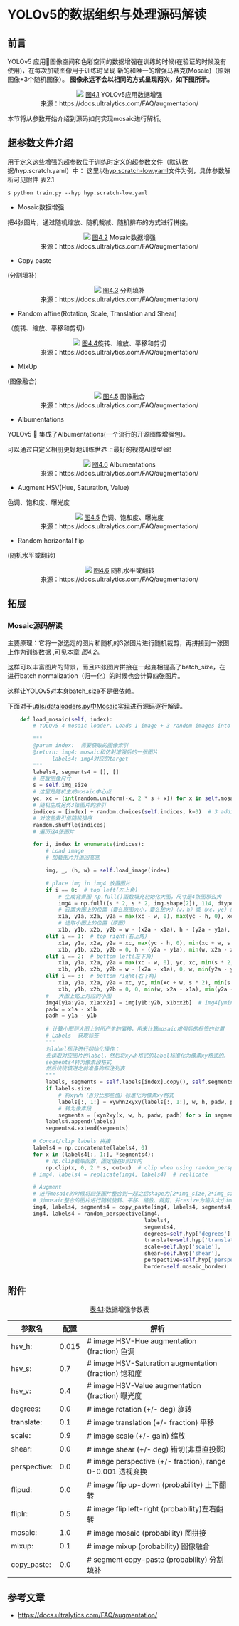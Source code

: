 # YOLOv5的数据组织与处理源码解读
## 前言
YOLOv5 应用🚀图像空间和色彩空间的数据增强在训练的时候(在验证的时候没有使用)，在每次加载图像用于训练时呈现 新的和唯一的增强马赛克(Mosaic)（原始图像+3个随机图像）。
**图像永远不会以相同的方式呈现两次，如下图所示。**

<p align="center">
  <img src="https://user-images.githubusercontent.com/26833433/120995721-f3cfed00-c785-11eb-8ee2-b6ef2fa205e8.jpg" >
  <caption> <u>图4.1</u> YOLOv5应用数据增强 <br> 来源：https://docs.ultralytics.com/FAQ/augmentation/ </caption>
</p>


本节将从参数开始介绍到源码如何实现mosaic进行解析。


## 超参数文件介绍
用于定义这些增强的超参数位于训练时定义的超参数文件（默认数据/hyp.scratch.yaml）中：
 这里以[hyp.scratch-low.yaml](https://github.com/Oneflow-Inc/one-yolov5/blob/ef218b95d4f6780b3a1d092f7fdc64fd447c9674/data/hyps/hyp.scratch-low.yaml#L22-L34)文件为例，具体参数解析可见附件 表2.1

```
$ python train.py --hyp hyp.scratch-low.yaml
```


- Mosaic数据增强

把4张图片，通过随机缩放、随机裁减、随机排布的方式进行拼接。



<p align="center">
  <img src="https://user-images.githubusercontent.com/31005897/159109235-c7aad8f2-1d4f-41f9-8d5f-b2fde6f2885e.png#pic_center" >
  <caption> <u>图4.2</u> Mosaic数据增强 <br> 来源：https://docs.ultralytics.com/FAQ/augmentation/ </caption>
</p>


- Copy paste

(分割填补)


<p align="center">
  <img src="https://user-images.githubusercontent.com/31005897/159116277-91b45033-6bec-4f82-afc4-41138866628e.png#pic_center" >
  <caption> <u>图4.3</u> 分割填补 <br> 来源：https://docs.ultralytics.com/FAQ/augmentation/ </caption>
</p>

- Random affine(Rotation, Scale, Translation and Shear)

（旋转、缩放、平移和剪切）


<p align="center">
  <img src="https://user-images.githubusercontent.com/31005897/159109326-45cd5acb-14fa-43e7-9235-0f21b0021c7d.png#pic_center" >
  <caption> <u>图4.4</u>旋转、缩放、平移和剪切  <br> 来源：https://docs.ultralytics.com/FAQ/augmentation/ </caption>
</p>


- MixUp 

(图像融合)

<p align="center">
  <img src="https://user-images.githubusercontent.com/31005897/159109361-3b24333b-f481-478b-ae00-df7838f0b5cd.png#pic_center" >
  <caption> <u>图4.5</u> 图像融合 <br> 来源：https://docs.ultralytics.com/FAQ/augmentation/ </caption>
</p>


- Albumentations 

YOLOv5 🚀 集成了Albumentations(一个流行的开源图像增强包)。

可以通过自定义相册更好地训练世界上最好的视觉AI模型😃!

<p align="center">
  <img src="https://user-images.githubusercontent.com/26833433/124400879-ff331b80-dd25-11eb-9b67-fe85ac4ca104.jpg" >
  <caption> <u>图4.6</u> Albumentations <br> 来源：https://docs.ultralytics.com/FAQ/augmentation/ </caption>
</p>

- Augment HSV(Hue, Saturation, Value) 
  
色调、饱和度、曝光度


<p align="center">
  <img src="https://user-images.githubusercontent.com/31005897/159109407-83d100ba-1aba-4f4b-aa03-4f048f815981.png#pic_center" >
  <caption> <u>图4.5</u> 色调、饱和度、曝光度
 <br> 来源：https://docs.ultralytics.com/FAQ/augmentation/ </caption>
</p>


- Random horizontal flip

(随机水平或翻转)



<p align="center">
  <img src="https://user-images.githubusercontent.com/31005897/159109429-0d44619a-a76a-49eb-bfc0-6709860c043e.png#pic_center" >
  <caption> <u>图4.6</u> 随机水平或翻转 <br> 来源：https://docs.ultralytics.com/FAQ/augmentation/ </caption>
</p>

## 拓展
### Mosaic源码解读
主要原理：它将一张选定的图片和随机的3张图片进行随机裁剪，再拼接到一张图上作为训练数据 ,可见本章 *图4.2*。

这样可以丰富图片的背景，而且四张图片拼接在一起变相提高了batch_size，在进行batch normalization（归一化）的时候也会计算四张图片。

这样让YOLOv5对本身batch_size不是很依赖。

下面对于[utils/dataloaders.py中Mosaic实现](https://github.com/Oneflow-Inc/one-yolov5/blob/ef218b95d4f6780b3a1d092f7fdc64fd447c9674/utils/dataloaders.py#L764-L832)进行源码逐行解读。

```python
    def load_mosaic(self, index):
        # YOLOv5 4-mosaic loader. Loads 1 image + 3 random images into a 4-image mosaic 

        """
        @param index:  需要获取的图像索引
        @return: img4: mosaic和仿射增强后的一张图片
              labels4: img4对应的target
        """
        labels4, segments4 = [], []
        # 获取图像尺寸
        s = self.img_size
        # 这里是随机生成mosaic中心点
        yc, xc = (int(random.uniform(-x, 2 * s + x)) for x in self.mosaic_border)  # mosaic center x, y
        # 随机生成另外3张图片的索引
        indices = [index] + random.choices(self.indices, k=3)  # 3 additional image indices
        # 对这些索引值随机排序
        random.shuffle(indices)
        # 遍历这4张图片

        for i, index in enumerate(indices):
            # Load image
            # 加载图片并返回高宽

            img, _, (h, w) = self.load_image(index)

            # place img in img4 放置图片
            if i == 0:  # top left(左上角)
                # 生成背景图 np.full()函数填充初始化大图，尺寸是4张图那么大
                img4 = np.full((s * 2, s * 2, img.shape[2]), 114, dtype=np.uint8)  # base image with 4 tiles
                # 设置大图上的位置（要么原图大小，要么放大）（w，h）或（xc，yc）（新生成的那张大图）
                x1a, y1a, x2a, y2a = max(xc - w, 0), max(yc - h, 0), xc, yc  # xmin, ymin, xmax, ymax (large image)
                # 选取小图上的位置（原图）
                x1b, y1b, x2b, y2b = w - (x2a - x1a), h - (y2a - y1a), w, h  # xmin, ymin, xmax, ymax (small image)
            elif i == 1:  # top right(右上角)
                x1a, y1a, x2a, y2a = xc, max(yc - h, 0), min(xc + w, s * 2), yc
                x1b, y1b, x2b, y2b = 0, h - (y2a - y1a), min(w, x2a - x1a), h
            elif i == 2:  # bottom left(左下角)
                x1a, y1a, x2a, y2a = max(xc - w, 0), yc, xc, min(s * 2, yc + h)
                x1b, y1b, x2b, y2b = w - (x2a - x1a), 0, w, min(y2a - y1a, h)
            elif i == 3:  # bottom right(右下角)
                x1a, y1a, x2a, y2a = xc, yc, min(xc + w, s * 2), min(s * 2, yc + h)
                x1b, y1b, x2b, y2b = 0, 0, min(w, x2a - x1a), min(y2a - y1a, h)
            #   大图上贴上对应的小图
            img4[y1a:y2a, x1a:x2a] = img[y1b:y2b, x1b:x2b]  # img4[ymin:ymax, xmin:xmax]
            padw = x1a - x1b
            padh = y1a - y1b
            
            # 计算小图到大图上时所产生的偏移，用来计算mosaic增强后的标签的位置
            # Labels  获取标签
            """
            对label标注进行初始化操作：
            先读取对应图片的label，然后将xywh格式的label标准化为像素xy格式的。
            segments4转为像素段格式
            然后统统填进之前准备的标注列表
            """
            labels, segments = self.labels[index].copy(), self.segments[index].copy()
            if labels.size:
                # 将xywh（百分比那些值）标准化为像素xy格式
                labels[:, 1:] = xywhn2xyxy(labels[:, 1:], w, h, padw, padh)  # normalized xywh to pixel xyxy format
                # 转为像素段
                segments = [xyn2xy(x, w, h, padw, padh) for x in segments]
            labels4.append(labels)
            segments4.extend(segments)

        # Concat/clip labels 拼接
        labels4 = np.concatenate(labels4, 0)
        for x in (labels4[:, 1:], *segments4):
            # np.clip截取函数，固定值在0到2s内
            np.clip(x, 0, 2 * s, out=x)  # clip when using random_perspective()  
        # img4, labels4 = replicate(img4, labels4)  # replicate

        # Augment
        # 进行mosaic的时候将四张图片整合到一起之后shape为[2*img_size,2*img_size]
        # 对mosaic整合的图片进行随机旋转、平移、缩放、裁剪，并resize为输入大小img_size
        img4, labels4, segments4 = copy_paste(img4, labels4, segments4, p=self.hyp['copy_paste'])
        img4, labels4 = random_perspective(img4,
                                           labels4,
                                           segments4,
                                           degrees=self.hyp['degrees'],
                                           translate=self.hyp['translate'],
                                           scale=self.hyp['scale'],
                                           shear=self.hyp['shear'],
                                           perspective=self.hyp['perspective'],
                                           border=self.mosaic_border)  # border to remove
```
## 附件

<p align="center">
<caption> <u>表4.1</u>:数据增强参数表 <br> </caption>

| 参数名| 配置 | 解析|
|---| ---| --- |
| hsv_h:| 0.015|  # image HSV-Hue augmentation (fraction) 色调|
| hsv_s:| 0.7  |# image HSV-Saturation augmentation (fraction) 饱和度|
| hsv_v:| 0.4 | # image HSV-Value augmentation (fraction) 曝光度|
| degrees:| 0.0 | # image rotation (+/- deg) 旋转|
| translate:| 0.1 | # image translation (+/- fraction) 平移|
| scale: |0.9 | # image scale (+/- gain) 缩放|
| shear:| 0.0 | # image shear (+/- deg) 错切(非垂直投影)|
| perspective: |0.0|  # image perspective (+/- fraction), range 0-0.001 透视变换|
|flipud:| 0.0 | # image flip up-down (probability) 上下翻转|
|  fliplr: |0.5 | # image flip left-right (probability)左右翻转|
|  mosaic: |1.0 | # image mosaic (probability) 图拼接|
|  mixup: |0.1|  # image mixup (probability) 图像融合|
|  copy_paste:| 0.0|  # segment copy-paste (probability) 分割填补|
</p>


## 参考文章
- https://docs.ultralytics.com/FAQ/augmentation/